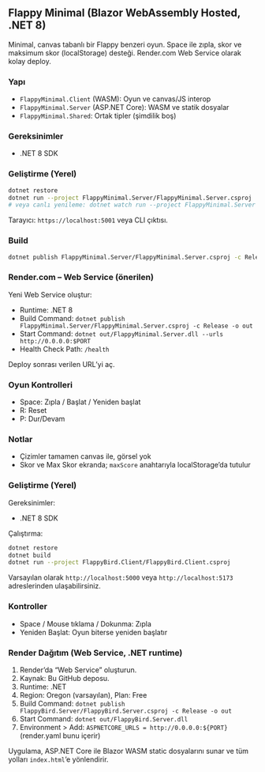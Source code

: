 ## Flappy Minimal (Blazor WebAssembly Hosted, .NET 8)

Minimal, canvas tabanlı bir Flappy benzeri oyun. Space ile zıpla, skor ve maksimum skor (localStorage) desteği. Render.com Web Service olarak kolay deploy.

### Yapı
- `FlappyMinimal.Client` (WASM): Oyun ve canvas/JS interop
- `FlappyMinimal.Server` (ASP.NET Core): WASM ve statik dosyalar
- `FlappyMinimal.Shared`: Ortak tipler (şimdilik boş)

### Gereksinimler
- .NET 8 SDK

### Geliştirme (Yerel)
```bash
dotnet restore
dotnet run --project FlappyMinimal.Server/FlappyMinimal.Server.csproj
# veya canlı yenileme: dotnet watch run --project FlappyMinimal.Server
```
Tarayıcı: `https://localhost:5001` veya CLI çıktısı.

### Build
```bash
dotnet publish FlappyMinimal.Server/FlappyMinimal.Server.csproj -c Release -o out
```

### Render.com – Web Service (önerilen)
Yeni Web Service oluştur:
- Runtime: .NET 8
- Build Command: `dotnet publish FlappyMinimal.Server/FlappyMinimal.Server.csproj -c Release -o out`
- Start Command: `dotnet out/FlappyMinimal.Server.dll --urls http://0.0.0.0:$PORT`
- Health Check Path: `/health`

Deploy sonrası verilen URL’yi aç.

### Oyun Kontrolleri
- Space: Zıpla / Başlat / Yeniden başlat
- R: Reset
- P: Dur/Devam

### Notlar
- Çizimler tamamen canvas ile, görsel yok
- Skor ve Max Skor ekranda; `maxScore` anahtarıyla localStorage’da tutulur

### Geliştirme (Yerel)

Gereksinimler:
- .NET 8 SDK

Çalıştırma:

```bash
dotnet restore
dotnet build
dotnet run --project FlappyBird.Client/FlappyBird.Client.csproj
```

Varsayılan olarak `http://localhost:5000` veya `http://localhost:5173` adreslerinden ulaşabilirsiniz.

### Kontroller
- Space / Mouse tıklama / Dokunma: Zıpla
- Yeniden Başlat: Oyun biterse yeniden başlatır

### Render Dağıtım (Web Service, .NET runtime)
1. Render’da “Web Service” oluşturun.
2. Kaynak: Bu GitHub deposu.
3. Runtime: .NET
4. Region: Oregon (varsayılan), Plan: Free
5. Build Command: `dotnet publish FlappyBird.Server/FlappyBird.Server.csproj -c Release -o out`
6. Start Command: `dotnet out/FlappyBird.Server.dll`
7. Environment > Add: `ASPNETCORE_URLS = http://0.0.0.0:${PORT}` (render.yaml bunu içerir)

Uygulama, ASP.NET Core ile Blazor WASM static dosyalarını sunar ve tüm yolları `index.html`’e yönlendirir.
